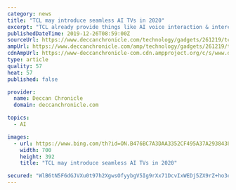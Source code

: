 ```yaml
---
category: news
title: "TCL may introduce seamless AI TVs in 2020"
excerpt: "TCL already provide things like AI voice interaction & interconnectivity with smart home devices, the next ones may further integrate them. With the year ending celebrations just around the corner, every brand is vying to put its best foot forward and charm the customers. While freebies, cashback and discounts are rolling in, industry leaders ..."
publishedDateTime: 2019-12-26T08:59:00Z
sourceUrl: https://www.deccanchronicle.com/technology/gadgets/261219/tcl-may-introduce-seamless-ai-tvs-in-2020.html
ampUrl: https://www.deccanchronicle.com/amp/technology/gadgets/261219/tcl-may-introduce-seamless-ai-tvs-in-2020.html
cdnAmpUrl: https://www-deccanchronicle-com.cdn.ampproject.org/c/s/www.deccanchronicle.com/amp/technology/gadgets/261219/tcl-may-introduce-seamless-ai-tvs-in-2020.html
type: article
quality: 57
heat: 57
published: false

provider:
  name: Deccan Chronicle
  domain: deccanchronicle.com

topics:
  - AI

images:
  - url: https://www.bing.com/th?id=ON.B476BC7A3DAA3352CF495A37A2938438
    width: 700
    height: 392
    title: "TCL may introduce seamless AI TVs in 2020"

secured: "WlB6tN5F6dGJVXu0t97h2XgwsOfyybgV5Ig9rXx71DcvIxWEDj5ZX9rZ+ho3e31m8a+z/E1HCCb0OW0fdGa4QSDZ9JjHw/CFb1bB9gk2bufCHeZ/T94h9u0HnhHXICbw4neoxWYHJy+KW7cBtfgXRvqReblqeqyMbxtylnnHOWtGdAHGcz9YTRYVXA+Tll1agbz7VTwqaN5HNg0hn6uOqfhE3HH+FLAyld3fvdSNgkfsTq0SvndFG4Clnj4KSN21wP5ndzROgb5+oKvJP9PzCQ==;agD5azE1su5HWwMkao28LQ=="
---
```


